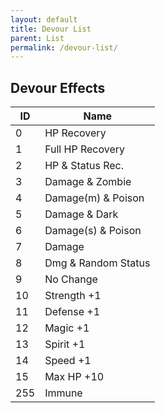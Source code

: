```yaml
---
layout: default
title: Devour List
parent: List
permalink: /devour-list/
---
```


## Devour Effects

| ID   | Name                    |
|------|-------------------------|
| 0    | HP Recovery             |
| 1    | Full HP Recovery        |
| 2    | HP & Status Rec.        |
| 3    | Damage & Zombie         |
| 4    | Damage(m) & Poison      |
| 5    | Damage & Dark           |
| 6    | Damage(s) & Poison      |
| 7    | Damage                  |
| 8    | Dmg & Random Status     |
| 9    | No Change               |
| 10   | Strength +1             |
| 11   | Defense +1              |
| 12   | Magic +1                |
| 13   | Spirit +1               |
| 14   | Speed +1                |
| 15   | Max HP +10              |
| 255  | Immune                  |

